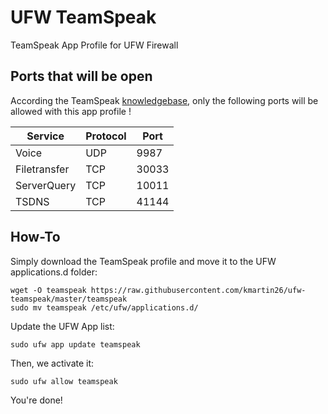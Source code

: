 # UFW TeamSpeak

TeamSpeak App Profile for UFW Firewall

## Ports that will be open

According the TeamSpeak [knowledgebase](https://support.teamspeakusa.com/index.php?/Knowledgebase/Article/View/44/16/which-ports-does-the-teamspeak-3-server-use), only the following ports will be allowed with this app profile !

| Service        | Protocol | Port  |
| -------------- | -------- | ----- |
| Voice          | UDP      | 9987  |
| Filetransfer   | TCP      | 30033 |
| ServerQuery    | TCP      | 10011 |
| TSDNS          | TCP      | 41144 |

## How-To

Simply download the TeamSpeak profile and move it to the UFW applications.d folder:

    wget -O teamspeak https://raw.githubusercontent.com/kmartin26/ufw-teamspeak/master/teamspeak
    sudo mv teamspeak /etc/ufw/applications.d/

Update the UFW App list:

    sudo ufw app update teamspeak

Then, we activate it:

    sudo ufw allow teamspeak

You're done!
